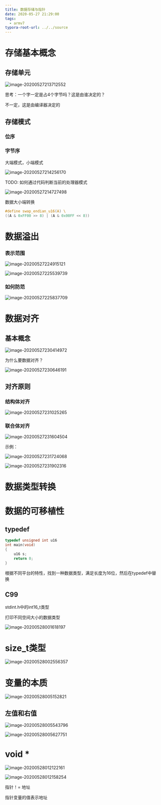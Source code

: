 ```yaml
---
title: 数据存储与指针
date: 2020-05-27 21:29:00
tags:
  - armv7
typora-root-url: ../../source
---
```


# 存储基本概念

## 存储单元

 ![image-20200527213712552](/images/c-memory/image-20200527213712552.png)

思考：一个字一定是占4个字节吗？这是由谁决定的？

不一定，这是由编译器决定的

## 存储模式

### 位序

### 字节序

大端模式，小端模式

 ![image-20200527214256170](/images/c-memory/image-20200527214256170.png)

TODO: 如何通过代码判断当前的处理器模式

 ![image-20200527214727498](/images/c-memory/image-20200527214727498.png)

数据大小端转换

```c
#define swap_endian_u16(A) \ 
((A & 0xFF00 >> 8) | (A & 0x00FF << 8))
```

# 数据溢出

### 表示范围

 ![image-20200527224915121](/images/c-memory/image-20200527224915121.png)

 ![image-20200527225539739](/images/c-memory/image-20200527225539739.png)

### 如何防范

 ![image-20200527225837709](/images/c-memory/image-20200527225837709.png)

# 数据对齐

## 基本概念

 ![image-20200527230414972](/images/c-memory/image-20200527230414972.png)

为什么要数据对齐？

 ![image-20200527230646191](/images/c-memory/image-20200527230646191.png)

## 对齐原则

### 结构体对齐

 ![image-20200527231025265](/images/c-memory/image-20200527231025265.png)

### 联合体对齐

 ![image-20200527231604504](/images/c-memory/image-20200527231604504.png)

示例：

 ![image-20200527231724068](/images/c-memory/image-20200527231724068.png)

 ![image-20200527231902316](/images/c-memory/image-20200527231902316.png)

# 数据类型转换

# 数据的可移植性

## typedef 

```c
typedef unsigned int u16
int main(void)
{
	u16 s;
	return 0;
}
```

根据不同平台的特性，找到一种数据类型，满足长度为16位，然后在typedef中替换

## C99

stdint.h中的int16_t类型



打印不同空间大小的数据类型

 ![image-20200528001618197](/images/c-memory/image-20200528001618197.png)

# size_t类型

 ![image-20200528002556357](/images/c-memory/image-20200528002556357.png)

# 变量的本质

 ![image-20200528005152821](/images/c-memory/image-20200528005152821.png)

## 左值和右值

 ![image-20200528005543796](/images/c-memory/image-20200528005543796.png)

 ![image-20200528005627751](/images/c-memory/image-20200528005627751.png)

# void *

 ![image-20200528012122161](/images/c-memory/image-20200528012122161.png)

 ![image-20200528012158254](/images/c-memory/image-20200528012158254.png)

指针！= 地址

指针变量的值表示地址